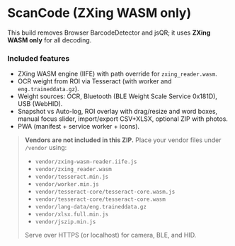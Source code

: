 # ScanCode (ZXing WASM only)

This build removes Browser BarcodeDetector and jsQR; it uses **ZXing WASM only** for all decoding.

### Included features
- ZXing WASM engine (IIFE) with path override for `zxing_reader.wasm`.
- OCR weight from ROI via Tesseract (with worker and `eng.traineddata.gz`).
- Weight sources: OCR, Bluetooth (BLE Weight Scale Service 0x181D), USB (WebHID). 
- Snapshot vs Auto-log, ROI overlay with drag/resize and word boxes, manual focus slider, import/export CSV+XLSX, optional ZIP with photos.
- PWA (manifest + service worker + icons).

> **Vendors are not included in this ZIP.** Place your vendor files under `/vendor` using:
> - `vendor/zxing-wasm-reader.iife.js`
> - `vendor/zxing_reader.wasm`
> - `vendor/tesseract.min.js`
> - `vendor/worker.min.js`
> - `vendor/tesseract-core/tesseract-core.wasm.js`
> - `vendor/tesseract-core/tesseract-core.wasm`
> - `vendor/lang-data/eng.traineddata.gz`
> - `vendor/xlsx.full.min.js`
> - `vendor/jszip.min.js`
>
> Serve over HTTPS (or localhost) for camera, BLE, and HID.
